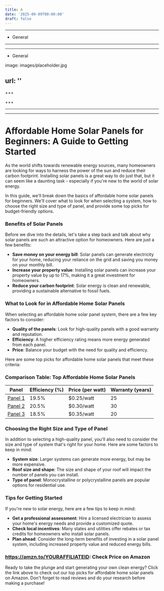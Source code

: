 ```yaml
---
title: A
date: '2025-09-09T00:00:00'
draft: false
---
```


---




- General
---

---

- General

image: images/placeholder.jpg

url: ''
---

+++





+++





---





---

# Affordable Home Solar Panels for Beginners: A Guide to Getting Started

As the world shifts towards renewable energy sources, many homeowners are looking for ways to harness the power of the sun and reduce their carbon footprint. Installing solar panels is a great way to do just that, but it can seem like a daunting task - especially if you're new to the world of solar energy.

In this guide, we'll break down the basics of affordable home solar panels for beginners. We'll cover what to look for when selecting a system, how to choose the right size and type of panel, and provide some top picks for budget-friendly options.

### Benefits of Solar Panels

Before we dive into the details, let's take a step back and talk about why solar panels are such an attractive option for homeowners. Here are just a few benefits:

* **Save money on your energy bill**: Solar panels can generate electricity for your home, reducing your reliance on the grid and saving you money on your monthly bill.
* **Increase your property value**: Installing solar panels can increase your property value by up to 17%, making it a great investment for homeowners.
* **Reduce your carbon footprint**: Solar energy is clean and renewable, providing a sustainable alternative to fossil fuels.

### What to Look for in Affordable Home Solar Panels

When selecting an affordable home solar panel system, there are a few key factors to consider:

* **Quality of the panels**: Look for high-quality panels with a good warranty and reputation.
* **Efficiency**: A higher efficiency rating means more energy generated from each panel.
* **Price**: Balance your budget with the need for quality and efficiency.

Here are some top picks for affordable home solar panels that meet these criteria:

### Comparison Table: Top Affordable Home Solar Panels

| Panel | Efficiency (%) | Price (per watt) | Warranty (years) |
| --- | --- | --- | --- |
| [Panel 1](#panel-1) | 19.5% | $0.25/watt | 25 |
| [Panel 2](#panel-2) | 20.5% | $0.30/watt | 30 |
| [Panel 3](#panel-3) | 18.5% | $0.35/watt | 20 |

### Choosing the Right Size and Type of Panel

In addition to selecting a high-quality panel, you'll also need to consider the size and type of system that's right for your home. Here are some factors to keep in mind:

* **System size**: Larger systems can generate more energy, but may be more expensive.
* **Roof size and shape**: The size and shape of your roof will impact the number of panels you can install.
* **Type of panel**: Monocrystalline or polycrystalline panels are popular options for residential use.

### Tips for Getting Started

If you're new to solar energy, here are a few tips to keep in mind:

* **Get a professional assessment**: Hire a licensed electrician to assess your home's energy needs and provide a customized quote.
* **Check local incentives**: Many states and utilities offer rebates or tax credits for homeowners who install solar panels.
* **Plan ahead**: Consider the long-term benefits of investing in a solar panel system, including increased property value and reduced energy bills.

### https://amzn.to/YOURAFFILIATEID: Check Price on Amazon

Ready to take the plunge and start generating your own clean energy? Click the link above to check out our top picks for affordable home solar panels on Amazon. Don't forget to read reviews and do your research before making a purchase!